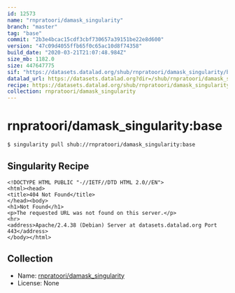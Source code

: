 ```yaml
---
id: 12573
name: "rnpratoori/damask_singularity"
branch: "master"
tag: "base"
commit: "2b3e4bcac15cdf3cbf730657a39151be22e8d600"
version: "47c09d4055ffb65f0c65ac10d8f74358"
build_date: "2020-03-21T21:07:48.984Z"
size_mb: 1182.0
size: 447647775
sif: "https://datasets.datalad.org/shub/rnpratoori/damask_singularity/base/2020-03-21-2b3e4bca-47c09d40/47c09d4055ffb65f0c65ac10d8f74358.sif"
datalad_url: https://datasets.datalad.org?dir=/shub/rnpratoori/damask_singularity/base/2020-03-21-2b3e4bca-47c09d40/
recipe: https://datasets.datalad.org/shub/rnpratoori/damask_singularity/base/2020-03-21-2b3e4bca-47c09d40/Singularity
collection: rnpratoori/damask_singularity
---
```


# rnpratoori/damask_singularity:base

```bash
$ singularity pull shub://rnpratoori/damask_singularity:base
```

## Singularity Recipe

```singularity
<!DOCTYPE HTML PUBLIC "-//IETF//DTD HTML 2.0//EN">
<html><head>
<title>404 Not Found</title>
</head><body>
<h1>Not Found</h1>
<p>The requested URL was not found on this server.</p>
<hr>
<address>Apache/2.4.38 (Debian) Server at datasets.datalad.org Port 443</address>
</body></html>
```

## Collection

 - Name: [rnpratoori/damask_singularity](https://github.com/rnpratoori/damask_singularity)
 - License: None

